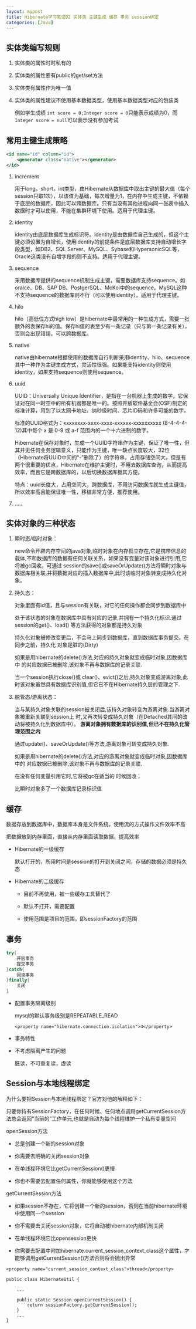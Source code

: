 ```yaml
---
layout: mypost
title: Hibernate学习笔记02 实体类 主键生成 缓存 事务 session绑定
categories: [Java]
---
```


## 实体类编写规则

1. 实体类的属性时时私有的

2. 实体类的属性要有public的get/set方法

3. 实体类有属性作为唯一值

4. 实体类的属性建议不使用基本数据类型，使用基本数据类型对应的包装类

    例如学生成绩 `int score = 0;Integer score = 0`只能表示成绩为0，而`Integer score = null`可以表示没有参加考试

## 常用主键生成策略

```xml
<id name="id" column="id">
	<generator class="native"></generator>
</id>
```

1. increment

    用于long，short，int类型，由Hibernate从数据库中取出主键的最大值（每个session只取1次），以该值为基础，每次增量为1，在内存中生成主键，不依赖于底层的数据库，因此可以跨数据库。只有当没有其他进程向同一张表中插入数据时才可以使用，不能在集群环境下使用。适用于代理主键。


2. identity
    
    identity由底层数据库生成标识符。identity是由数据库自己生成的，但这个主键必须设置为自增长，使用identity的前提条件是底层数据库支持自动增长字段类型，如DB2、SQL Server、MySQL、Sybase和HypersonicSQL等，Oracle这类没有自增字段的则不支持。适用于代理主键。

3. sequence
    
    采用数据库提供的sequence机制生成主键，需要数据库支持sequence。如oralce、DB、SAP DB、PostgerSQL、McKoi中的sequence。MySQL这种不支持sequence的数据库则不行（可以使用identity）。适用于代理主键。

4. hilo
    
    hilo（高低位方式high low）是hibernate中最常用的一种生成方式，需要一张额外的表保存hi的值。保存hi值的表至少有一条记录（只与第一条记录有关），否则会出现错误。可以跨数据库。

5. native
    
    native由hibernate根据使用的数据库自行判断采用identity、hilo、sequence其中一种作为主键生成方式，灵活性很强。如果能支持identity则使用identity，如果支持sequence则使用sequence。

6. uuid
    
    UUID：Universally Unique Identifier，是指在一台机器上生成的数字，它保证对在同一时空中的所有机器都是唯一的。按照开放软件基金会(OSF)制定的标准计算，用到了以太网卡地址、纳秒级时间、芯片ID码和许多可能的数字。
    
    标准的UUID格式为：xxxxxxxx-xxxx-xxxx-xxxxxx-xxxxxxxxxx (8-4-4-4-12)其中每个 x 是 0-9 或 a-f 范围内的一个十六进制的数字。

    Hibernate在保存对象时，生成一个UUID字符串作为主键，保证了唯一性，但其并无任何业务逻辑意义，只能作为主键，唯一缺点长度较大，32位（Hibernate将UUID中间的“-”删除了）的字符串，占用存储空间大，但是有两个很重要的优点，Hibernate在维护主键时，不用去数据库查询，从而提高效率，而且它是跨数据库的，以后切换数据库极其方便。

    特点：uuid长度大，占用空间大，跨数据库，不用访问数据库就生成主键值，所以效率高且能保证唯一性，移植非常方便，推荐使用。

7. .....

## 实体对象的三种状态

1. 瞬时态/临时对象：
    
    new命令开辟内存空间的java对象,临时对象在内存孤立存在,它是携带信息的载体,不和数据库的数据有任何关联关系，如果没有变量对该对象进行引用,它将被gc回收。可通过 session的save()或saveOrUpdate()方法将瞬时对象与数据库相关联,并将数据对应的插入数据库中,此时该临时对象转变成持久化对象。

2. 持久态：

    对象里面有id值，且与session有关联，对它的任何操作都会同步到数据库中

    处于该状态的对象在数据库中具有对应的记录,并拥有一个持久化标识.通过session的get()、load() 等方法获得的对象都是持久对象

    持久化对象被修改变更后，不会马上同步到数据库，直到数据库事务提交。在同步之前，持久化 对象是脏的(Dirty)

    如果是用hibernate的delete()方法,对应的持久对象就变成临时对象,因数据库中 的对应数据已被删除,该对象不再与数据库的记录关联.

    当一个session执行close()或 clear()、evict()之后,持久对象变成游离对象,此时该对象虽然具有数据库识别值,但它已不在HIbernate持久层的管理之下.

3. 脱管态/游离状态：

    当与某持久对象关联的session被关闭后,该持久对象转变为游离对象.当游离对象被重新关联到session上 时,又再次转变成持久对象（在Detached其间的改动将被持久化到数据库中）。 **游离对象拥有数据库的识别值,但已不在持久化管理范围之内**

    通过update()、saveOrUpdate()等方法,游离对象可转变成持久对象.

    如果是用hibernate的delete()方法,对应的游离对象就变成临时对象,因数据库中的 对应数据已被删除,该对象不再与数据库的记录关联.

    在没有任何变量引用它时,它将被gc在适当的 时候回收；
    
    比瞬时对象多了一个数据库记录标识值

## 缓存

数据存放到数据库中，数据库本身是文件系统，使用流的方式操作文件效率不高

把数据放到内存里面，直接从内存里面读取数据，提高效率

+ Hibernate的一级缓存

    默认打开的，所用时间是session的打开到关闭之间，存储的数据必须是持久态

+ Hibernate的二级缓存

    + 目前不再使用，被一些缓存工具替代了

    + 默认不打开，需要配置

    + 使用范围是项目的范围，即sessionFactory的范围

## 事务

```java
try{
    开启事务
    提交事务
}catch{
    回滚事务
}finally{
    关闭
}
```
+ 配置事务隔离级别

    mysql的默认事务级别是REPEATABLE_READ

    `<property name="hibernate.connection.isolation">4</property>`

+ 事务特性

+ 不考虑隔离产生的问题

    脏读，不可重复读，虚读

## Session与本地线程绑定

为什么要把Session与本地线程绑定？官方对他的解释如下：

只要你持有SessionFactory，在任何时候、任何地点调用getCurrentSession方法总会返回“当前的”工作单元,也就是自动为每个线程维护一个私有变量空间

openSession方法

+ 总是创建一个新的session对象

+ 你需要去明确的关闭session对象

+ 在单线程环境它比getCurrentSession()更慢

+ 你也不需要去配置任何属性，你就能够使用这个方法

getCurrentSession方法

+ 如果session不存在，它将创建一个新的session，否则在当前hibernate环境中使用同一个session

+ 你不需要去关闭session对象，它将自动被hibernate内部机制关闭

+ 在单线程环境它比opensession更快

+ 你需要去配置中附加hibernate.current_session_context_class这个属性，才能够调用getCurrentSession()方法否则将会抛出异常

```
<property name="current_session_context_class">thread</property>

public class HibernateUtil {
	
    ...
	
    public static Session openCurrentSession() {
        return sessionFactory.getCurrentSession();
    }
    ...
}
```